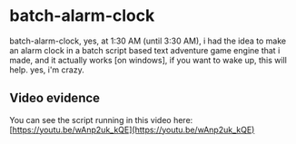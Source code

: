 # batch-alarm-clock

batch-alarm-clock, yes, at 1:30 AM (until 3:30 AM), i had the idea to make an alarm clock in a batch script based text adventure game engine that i made, and it actually works [on windows], if you want to wake up, this will help. yes, i'm crazy.

## Video evidence

You can see the script running in this video here: [https://youtu.be/wAnp2uk_kQE](https://youtu.be/wAnp2uk_kQE)

